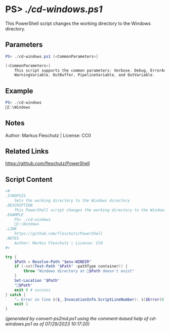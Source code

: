 PS> *./cd-windows.ps1*
====================

This PowerShell script changes the working directory to the Windows directory.

Parameters
----------
```powershell
PS> ./cd-windows.ps1 [<CommonParameters>]

[<CommonParameters>]
    This script supports the common parameters: Verbose, Debug, ErrorAction, ErrorVariable, WarningAction, 
    WarningVariable, OutBuffer, PipelineVariable, and OutVariable.
```

Example
-------
```powershell
PS> ./cd-windows
📂C:\Windows

```

Notes
-----
Author: Markus Fleschutz | License: CC0

Related Links
-------------
https://github.com/fleschutz/PowerShell

Script Content
--------------
```powershell
<#
.SYNOPSIS
	Sets the working directory to the Windows directory
.DESCRIPTION
	This PowerShell script changes the working directory to the Windows directory.
.EXAMPLE
	PS> ./cd-windows
	📂C:\Windows
.LINK
	https://github.com/fleschutz/PowerShell
.NOTES
	Author: Markus Fleschutz | License: CC0
#>

try {
	$Path = Resolve-Path "$env:WINDIR"
	if (-not(Test-Path "$Path" -pathType container)) {
		throw "Windows directory at 📂$Path doesn't exist"
	}
	Set-Location "$Path"
	"📂$Path"
	exit 0 # success
} catch {
	"⚠️ Error in line $($_.InvocationInfo.ScriptLineNumber): $($Error[0])"
	exit 1
}
```

*(generated by convert-ps2md.ps1 using the comment-based help of cd-windows.ps1 as of 07/29/2023 10:17:20)*
